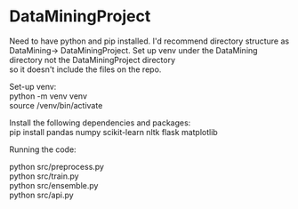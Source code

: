 # DataMiningProject

Need to have python and pip installed. I'd recommend directory structure as DataMining-> DataMiningProject. Set up venv under the DataMining directory not the DataMiningProject directory <br>
so it doesn't include the files on the repo.<br/>

Set-up venv: <br/>
python -m venv venv <br/>
source /venv/bin/activate <br/>

Install the following dependencies and packages: <br/>
pip install pandas numpy scikit-learn nltk flask matplotlib <br/>

Running the code: <br/>

python src/preprocess.py <br/>
python src/train.py <br/>
python src/ensemble.py <br/>
python src/api.py <br/>


